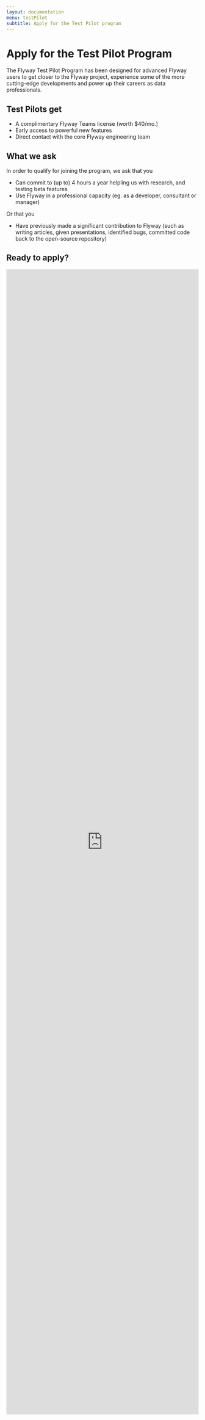 ```yaml
---
layout: documentation
menu: testPilot
subtitle: Apply for the Test Pilot program
---
```


# Apply for the Test Pilot Program

The Flyway Test Pilot Program has been designed for advanced Flyway users to get closer to the Flyway project, experience some of the more cutting-edge developments and power up their careers as data professionals. 

## Test Pilots get

- A complimentary Flyway Teams license (worth $40/mo.)
- Early access to powerful new features 
- Direct contact with the core Flyway engineering team

## What we ask 

In order to qualify for joining the program, we ask that you

- Can commit to (up to) 4 hours a year helpling us with research, and testing beta features    
- Use Flyway in a professional capacity (eg. as a developer, consultant or manager)

Or that you

- Have previously made a significant contribution to Flyway (such as writing articles, given presentations, identified bugs, committed code back to the open-source repository)

## Ready to apply?

<iframe width="640px" height= "3000px" src= "https://forms.office.com/Pages/ResponsePage.aspx?id=PCsO473TL0i84iM4oQ4dpOrGSVpsuTtFhbt4vVrtsjxUREo2Q0NNWlhZMjBSWjc2Qzc0TDFQRVFTRS4u&embed=true" frameborder= "0" marginwidth= "0" marginheight= "0" style= "border: none; max-width:100%; max-height:100vh" allowfullscreen webkitallowfullscreen mozallowfullscreen msallowfullscreen> </iframe>
